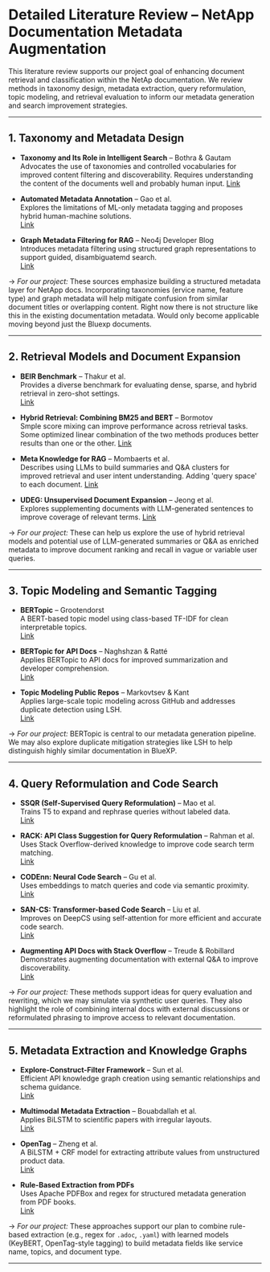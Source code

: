 # Detailed Literature Review – NetApp Documentation Metadata Augmentation

This literature review supports our project goal of enhancing document retrieval and classification within the NetAp documentation. We review methods in taxonomy design, metadata extraction, query reformulation, topic modeling, and retrieval evaluation to inform our metadata generation and search improvement strategies.

---

## 1. Taxonomy and Metadata Design

- **Taxonomy and Its Role in Intelligent Search** – Bothra & Gautam  
  Advocates the use of taxonomies and controlled vocabularies for improved content filtering and discoverability. Requires understanding the content of the documents well and probably human input. 
  [Link](https://www.searchunify.com/blog/taxonomy-and-its-role-in-intelligent-search)

- **Automated Metadata Annotation** – Gao et al.  
  Explores the limitations of ML-only metadata tagging and proposes hybrid human-machine solutions.  
  [Link](http://direct.mit.edu/dint/article/5/3/786/114954)

- **Graph Metadata Filtering for RAG** – Neo4j Developer Blog  
  Introduces metadata filtering using structured graph representations to support guided, disambiguatemd search.  
  [Link](https://neo4j.com/blog/developer/graph-metadata-filtering-vector-search-rag/)

→ *For our project:* These sources emphasize building a structured metadata layer for NetApp docs. Incorporating taxonomies (ervice name, feature type) and graph metadata will help mitigate confusion from similar document titles or overlapping content. Right now there is not structure like this in the existing documentation metadata. Would only become applicable moving beyond just the Bluexp documents.

---

## 2. Retrieval Models and Document Expansion

- **BEIR Benchmark** – Thakur et al.  
  Provides a diverse benchmark for evaluating dense, sparse, and hybrid retrieval in zero-shot settings.  
  [Link](https://arxiv.org/pdf/2104.08663)

- **Hybrid Retrieval: Combining BM25 and BERT** – Bormotov  
  Smple score mixing can improve performance across retrieval tasks. Some optimized linear combination of the two methods produces better results than one or the other. 
  [Link](https://medium.com/@bormotovk/hybrid-retrieval...)

- **Meta Knowledge for RAG** – Mombaerts et al.  
  Describes using LLMs to build summaries and Q&A clusters for improved retrieval and user intent understanding. Adding 'query space' to each document.
  [Link](https://arxiv.org/html/2408.09017v1)

- **UDEG: Unsupervised Document Expansion** – Jeong et al.  
  Explores supplementing documents with LLM-generated sentences to improve coverage of relevant terms. 
  [Link](https://aclanthology.org/2021.sdp-1.2)

→ *For our project:* These can help us explore the use of hybrid retrieval models and potential use of LLM-generated summaries or Q&A as enriched metadata to improve document ranking and recall in vague or variable user queries.

---

## 3. Topic Modeling and Semantic Tagging

- **BERTopic** – Grootendorst  
  A BERT-based topic model using class-based TF-IDF for clean interpretable topics.  
  [Link](https://arxiv.org/abs/2203.05794)

- **BERTopic for API Docs** – Naghshzan & Ratté  
  Applies BERTopic to API docs for improved summarization and developer comprehension.  
  [Link](https://arxiv.org/abs/2308.09070)

- **Topic Modeling Public Repos** – Markovtsev & Kant  
  Applies large-scale topic modeling across GitHub and addresses duplicate detection using LSH.  
  [Link](https://arxiv.org/abs/1704.00135)

→ *For our project:* BERTopic is central to our metadata generation pipeline. We may also explore duplicate mitigation strategies like LSH to help distinguish highly similar documentation in BlueXP.

---

## 4. Query Reformulation and Code Search

- **SSQR (Self-Supervised Query Reformulation)** – Mao et al.  
  Trains T5 to expand and rephrase queries without labeled data.  
  [Link](https://dl.acm.org/doi/10.1145/3611643.3616306)

- **RACK: API Class Suggestion for Query Reformulation** – Rahman et al.  
  Uses Stack Overflow-derived knowledge to improve code search term matching.  
  [Link](https://dl.acm.org/doi/abs/10.1007/s10664-018-9671-0)

- **CODEnn: Neural Code Search** – Gu et al.  
  Uses embeddings to match queries and code via semantic proximity.  
  [Link](https://dl.acm.org/doi/abs/10.1145/3180155.3180167)

- **SAN-CS: Transformer-based Code Search** – Liu et al.  
  Improves on DeepCS using self-attention for more efficient and accurate code search.  
  [Link](https://www.sciencedirect.com/science/article/abs/pii/S0950584921000288)

- **Augmenting API Docs with Stack Overflow** – Treude & Robillard  
  Demonstrates augmenting documentation with external Q&A to improve discoverability.  
  [Link](https://dl.acm.org/doi/10.1145/2884781.2884800)

→ *For our project:* These methods support ideas for query evaluation and rewriting, which we may simulate via synthetic user queries. They also highlight the role of combining internal docs with external discussions or reformulated phrasing to improve access to relevant documentation.

---

## 5. Metadata Extraction and Knowledge Graphs

- **Explore-Construct-Filter Framework** – Sun et al.  
  Efficient API knowledge graph creation using semantic relationships and schema guidance.  
  [Link](https://arxiv.org/abs/2502.13412)

- **Multimodal Metadata Extraction** – Bouabdallah et al.  
  Applies BiLSTM to scientific papers with irregular layouts.  
  [Link](https://arxiv.org/abs/2111.05736)

- **OpenTag** – Zheng et al.  
  A BiLSTM + CRF model for extracting attribute values from unstructured product data.  
  [Link](https://dl.acm.org/doi/10.1145/3219819.3219839)

- **Rule-Based Extraction from PDFs**  
  Uses Apache PDFBox and regex for structured metadata generation from PDF books.  
  [Link](https://doi.org/10.24507/icicelb.12.02.121)

→ *For our project:* These approaches support our plan to combine rule-based extraction (e.g., regex for `.adoc`, `.yaml`) with learned models (KeyBERT, OpenTag-style tagging) to build metadata fields like service name, topics, and document type.

---
